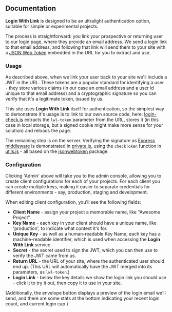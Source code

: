 ## Documentation

__Login With Link__ is designed to be an ultralight authentication option, suitable for simple or experimental projects.

The process is straightforward: you link your prospective or returning user to our login page, where they provide an email address. We send a login link to that email address, and following that link will send them to your site with a [JSON Web Token](https://en.wikipedia.org/wiki/JSON_Web_Token) embedded in the URL for you to extract and use.

### Usage

As described above, when we link your user back to your site we'll include a JWT in the URL. These tokens are a popular standard for identifying a user - they store various claims (in our case an email address and a user id unique to that email address) and a cryptographic signature so you can verify that it's a legitimate token, issued by us.

This site uses __Login With Link__ itself for authentication, so the simplest way to demonstrate it's usage is to link to our own source code, here: [login-check.js](https://github.com/simonhildebrandt/login-with-link/blob/master/src/login-check.js) extracts the `lwl-token` parameter from the URL, stores it (in this case in local storage, but a signed cookie might make more sense for your solution) and reloads the page.

The remaining step is on the server. Verifying the signature as [Express](https://expressjs.com/) [middleware](https://expressjs.com/en/guide/using-middlewa) is demonstrated in [private.js](https://github.com/simonhildebrandt/login-with-link/blob/master/functions/private.js#L17), using the `checkToken` function in [utils.js](https://github.com/simonhildebrandt/login-with-link/blob/master/functions/utils.js#L21) - all based on the [jsonwebtoken](https://www.npmjs.com/package/jsonwebtoken) package.

### Configuration

Clicking 'Admin' above will take you to the admin console, allowing you to create client configurations for each of your projects. For each client you can create multiple keys, making it easier to separate credentials for different environments - say, production, staging and development.

When editing client configuration, you'll see the following fields:

 - __Client Name__ - assign your project a memorable name, like "Awesome Project".
 - __Key Name__ - each key in your client should have a unique name, like 'production', to indicate what context it's for.
 - __Unique Key__ - as well as a human-readable Key Name, each key has a machine-readable identifier, which is used when accessing the __Login With Link__ service.
 - __Secret__ - the secret used to sign the JWT, which you can then use to verify the JWT came from us.
 - __Return URL__ - the URL of your site, where the authenticated user should end up. (This URL will automatically have the JWT merged into its parameters, as `lwl-token`.)
- __Login Link__ - below the key details we show the login link you should use - click it to try it out, then copy it to use in your site.

(Additionally, the envelope button displays a preview of the login email we'll send, and there are some stats at the bottom indicating your recent login count, and current login cap.)